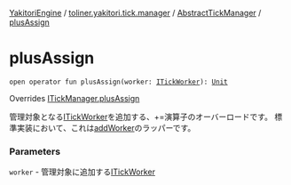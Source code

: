 [YakitoriEngine](../../index.md) / [toliner.yakitori.tick.manager](../index.md) / [AbstractTickManager](index.md) / [plusAssign](./plus-assign.md)

# plusAssign

`open operator fun plusAssign(worker: `[`ITickWorker`](../../toliner.yakitori.tick/-i-tick-worker/index.md)`): `[`Unit`](https://kotlinlang.org/api/latest/jvm/stdlib/kotlin/-unit/index.html)

Overrides [ITickManager.plusAssign](../../toliner.yakitori.tick/-i-tick-manager/plus-assign.md)

管理対象となる[ITickWorker](../../toliner.yakitori.tick/-i-tick-worker/index.md)を追加する、+=演算子のオーバーロードです。
標準実装において、これは[addWorker](add-worker.md)のラッパーです。

### Parameters

`worker` - 管理対象に追加する[ITickWorker](../../toliner.yakitori.tick/-i-tick-worker/index.md)